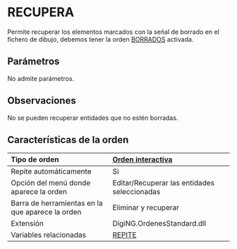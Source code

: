 # RECUPERA

Permite recuperar los elementos marcados con la señal de borrado en el fichero de dibujo, debemos tener la orden [BORRADOS](https://github.com/digi21/docs/tree/7fc627c885c16fb88afc7cc05a6df2a2f4a54563/digi3d-net/referencia/digi3d.net/ventana-de-dibujo/ordenes/r/BORRADOS.html) activada.

## Parámetros

No admite parámetros.

## Observaciones

No se pueden recuperar entidades que no estén borradas.

## Características de la orden

| Tipo de orden | [Orden interactiva](recupera.md) |
| :--- | :--- |
| Repite automáticamente | Si |
| Opción del menú donde aparece la orden | Editar/Recuperar las entidades seleccionadas |
| Barra de herramientas en la que aparece la orden | Eliminar y recuperar |
| Extensión | DigiNG.OrdenesStandard.dll |
| Variables relacionadas | [REPITE](https://github.com/digi21/docs/tree/7fc627c885c16fb88afc7cc05a6df2a2f4a54563/digi3d-net/referencia/digi3d.net/ventana-de-dibujo/ordenes/r/REPITE.html) |

